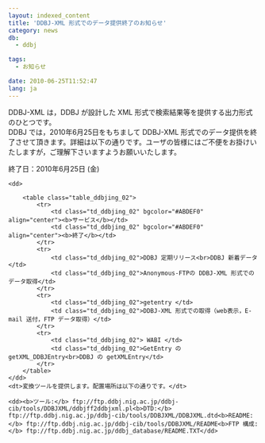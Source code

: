 ```yaml
---
layout: indexed_content
title: 'DDBJ-XML 形式でのデータ提供終了のお知らせ'
category: news
db:
  - ddbj

tags:
  - お知らせ

date: 2010-06-25T11:52:47
lang: ja
---
```


<html>DDBJ-XML は，DDBJ が設計した XML 形式で検索結果等を提供する出力形式のひとつです。<br>DDBJ では，2010年6月25日をもちまして DDBJ-XML 形式でのデータ提供を終了させて頂きます。詳細は以下の通りです。ユーザの皆様にはご不便をお掛けいたしますが，ご理解下さいますようお願いいたします。

<dl class="d-triangle">
    <dt>終了日：2010年6月25日 (金)</dt>

    <dd>

        <table class="table_ddbjing_02">
            <tr>
                <td class="td_ddbjing_02" bgcolor="#ABDEF0" align="center"><b>サービス</b></td>
                <td class="td_ddbjing_02" bgcolor="#ABDEF0" align="center"><b>終了</b></td>
            </tr>
            <tr>
                <td class="td_ddbjing_02">DDBJ 定期リリース<br>DDBJ 新着データ</td>
                <td class="td_ddbjing_02">Anonymous-FTPの DDBJ-XML 形式でのデータ取得</td>
            </tr>
            <tr>
                <td class="td_ddbjing_02">getentry </td>
                <td class="td_ddbjing_02">DDBJ-XML 形式での取得（web表示，E-mail 送付，FTP データ取得）</td>
            </tr>
            <tr>
                <td class="td_ddbjing_02"> WABI </td>
                <td class="td_ddbjing_02">GetEntry の getXML_DDBJEntry<br>DDBJ の getXMLEntry</td>
            </tr>
        </table>
    </dd>
    <dt>変換ツールを提供します。配置場所は以下の通りです。</dt>

    <dd><b>ツール:</b> ftp://ftp.ddbj.nig.ac.jp/ddbj-cib/tools/DDBJXML/ddbjff2ddbjxml.pl<b>DTD:</b> ftp://ftp.ddbj.nig.ac.jp/ddbj-cib/tools/DDBJXML/DDBJXML.dtd<b>README:</b> ftp://ftp.ddbj.nig.ac.jp/ddbj-cib/tools/DDBJXML/README<b>FTP 構成:</b> ftp://ftp.ddbj.nig.ac.jp/ddbj_database/README.TXT</dd>
</dl>
</html>
